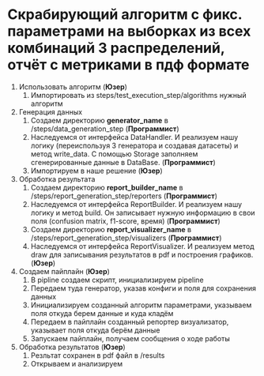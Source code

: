 # Скрабирующий алгоритм с фикс. параметрами на выборках из всех комбинаций 3 распределений, отчёт с метриками в пдф формате

1. Использовать алгоритм (**Юзер**)
   1. Импортировать из steps/test_execution_step/algorithms нужный алгоритм
2. Генерация данных
   1. Создаем директорию **generator_name** в /steps/data_generation_step (**Программист**)
   2. Наследуемся от интерфейса DataHandler. И реализуем нашу логику (переиспользуя 3 генератора и создавая датасеты) и метод write_data. С помощью Storage заполняем сгенерированные данные в DataBase. (**Программист**)
   3. Импортируем в наше решение (**Юзер**)
3. Обработка результата
   1. Создаем директорию **report_builder_name** в /steps/report_generation_step/reporters (**Программист**)
   2. Наследуемся от интерфейса ReportBuilder. И реализуем нашу логику и метод build. Он записывает нужную информацию в свои поля (confusion matrix, f1-score, время) (**Программист**)
   3. Создаем директорию **report_visualizer_name** в /steps/report_generation_step/visualizers (**Программист**)
   4. Наследуемся от интерфейса ReportVisualizer. И реализуем метод draw для записывания результатов в pdf и построения графиков. (**Юзер**)
4. Создаем пайплайн (**Юзер**)
   1. В pipline создаем скрипт, инициализируем pipeline
   2. Передаем туда генератор, указав конфиги и поля для сохранения данных 
   3. Инициализируем созданный алгоритм параметрами, указываем поля откуда берем данные и куда кладём 
   4. Передаем в пайплайн созданный репортер визуализатор, указывает поля откуда берём данные
   5. Запускаем пайплайн, получаем сообщения о ходе работы
5. Обработка результатов (**Юзер**)
   1. Резльтат сохранен в pdf файл в /results
   2. Открываем и анализируем
